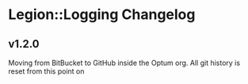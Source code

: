 # Legion::Logging Changelog

## v1.2.0
Moving from BitBucket to GitHub inside the Optum org. All git history is reset from this point on